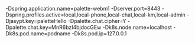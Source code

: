 -Dspring.application.name=palette-webm1 
-Dserver.port=8443
-Dspring.profiles.active=local,local-phone,local-chat,local-km,local-admin 
-Djasypt.key=paletteHello 
-Dpalette.chat.cipher=Y 
-Dpalette.chat.key=MnR6bzI4bjdocGEw 
-Dk8s.node.name=localhost 
-Dk8s.pod.name=podname 
-Dk8s.pod.ip=127.0.0.1